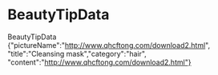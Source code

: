 # BeautyTipData
BeautyTipData {"pictureName":"http://www.qhcftong.com/download2.html", "title":"Cleansing mask","category":"hair", "content":"http://www.qhcftong.com/download2.html"}
